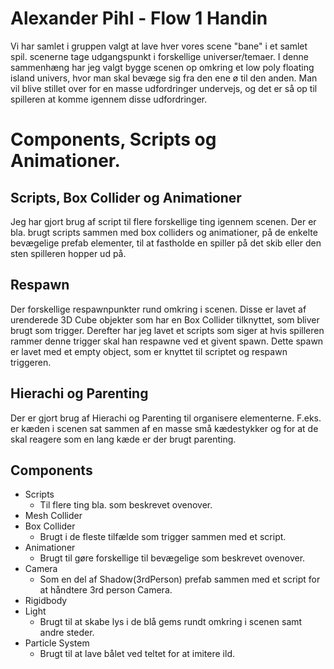 # Alexander Pihl - Flow 1 Handin
Vi har samlet i gruppen valgt at lave hver vores scene "bane" i et samlet spil. scenerne tage udgangspunkt i forskellige universer/temaer. I denne sammenhæng har jeg valgt bygge scenen op omkring et low poly floating island univers, hvor man skal bevæge sig fra den ene ø til den anden. Man vil blive stillet over for en masse udfordringer undervejs, og det er så op til spilleren at komme igennem disse udfordringer. 

# Components, Scripts og Animationer.

## Scripts, Box Collider og Animationer
Jeg har gjort brug af script til flere forskellige ting igennem scenen. Der er bla. brugt scripts sammen med box colliders og animationer, på de enkelte bevægelige prefab elementer, til at fastholde en spiller på det skib eller den sten spilleren hopper ud på.

## Respawn
Der forskellige respawnpunkter rund omkring i scenen. Disse er lavet af urenderede 3D Cube objekter som har en Box Collider tilknyttet, som bliver brugt som trigger. Derefter har jeg lavet et scripts som siger at hvis spilleren rammer denne trigger skal han respawne ved et givent spawn. Dette spawn er lavet med et empty object, som er knyttet til scriptet og respawn triggeren.

## Hierachi og Parenting
Der er gjort brug af Hierachi og Parenting til organisere elementerne. F.eks. er kæden i scenen sat sammen af en masse små kædestykker og for at de skal reagere som en lang kæde er der brugt parenting.

## Components
- Scripts
  - Til flere ting bla. som beskrevet ovenover.
- Mesh Collider
- Box Collider
  - Brugt i de fleste tilfælde som trigger sammen med et script.
- Animationer
  - Brugt til gøre forskellige til bevægelige som beskrevet ovenover.
- Camera
  - Som en del af Shadow(3rdPerson) prefab sammen med et script for at håndtere 3rd person Camera.
- Rigidbody
- Light
  - Brugt til at skabe lys i de blå gems rundt omkring i scenen samt andre steder.
- Particle System
  - Brugt til at lave bålet ved teltet for at imitere ild.
